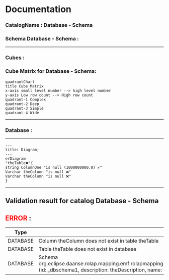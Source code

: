 # Documentation
### CatalogName : Database - Schema
### Schema Database - Schema : 
---
### Cubes :

    

### Cube Matrix for Database - Schema:
```mermaid
quadrantChart
title Cube Matrix
x-axis small level number --> high level number
y-axis Low row count --> High row count
quadrant-1 Complex
quadrant-2 Deep
quadrant-3 Simple
quadrant-4 Wide

```
---
### Database :
---
```mermaid
---
title: Diagram;
---
erDiagram
"theTable❌"{
string ColumnOne "is null (1000000000.0) ✔"
Varchar theColumn "is null ❌"
Varchar theColumn "is null ❌"
}

```
---
## Validation result for catalog Database - Schema
## <span style='color: red;'>ERROR</span> : 
|Type|   |
|----|---|
|DATABASE|Column theColumn does not exist in table theTable|
|DATABASE|Table theTable does not exist in database|
|DATABASE|Schema org.eclipse.daanse.rolap.mapping.emf.rolapmapping.impl.DatabaseSchemaImpl@188ae8d2 (id: _dbschema1, description: theDescription, name: foo) does not exist|
